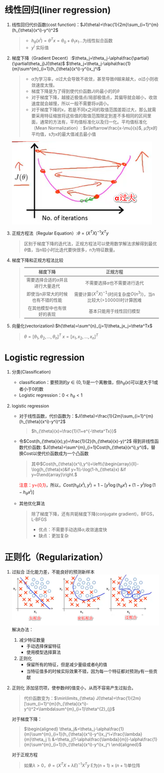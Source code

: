 
# 线性回归(liner regression)

1. 线性回归代价函数(cost function)：$J(\theta)=\frac{1}{2m}\sum_{i=1}^{m}(h_{\theta}(x^i)-y^i)^2$
    >- $h_{\theta}(x^i)=\theta^Tx=\theta_0+\theta_1x_1...$为线性拟合函数
    >- $y^i$ 实际值

2. 梯度下降（Gradient Decent）:$\theta_j=\theta_j-\alpha\frac{\partial}{\partial\theta_j}J(\theta)$
    $\theta_j=\theta_j-\alpha\frac{1}{m}\sum^{m}_{i=1}(h_{\theta}(x^i)-y^i)x_j^i$
    >- $\alpha$为学习率，$\alpha$过大会导致不收敛，甚至导致$\theta$越来越大，$\alpha$过小则收敛速度太慢。
    >- 梯度下降是为了得到使代价函数$J(\theta)$最小的的$\theta$
    >- 对于梯度下降，越接近极值点/局部极值点，其偏导就会越小，收敛速度就会越慢，所以一般不需要将$\alpha$调小。
    >- 对于梯度下降的x，若是不同x之间的取值范围差距过大，那么就需要采用特征缩放将这些值的取值范围限定到差不多相同的区间里面，通常的方法有，平均值标准化以及归一化。平均值标准化（Mean Normalization）: $x\leftarrow\frac{x-\mu}{s}$, $\mu$为x的平均值，s为x的最大值减去最小值

    ![loss](./Stuffs/loss_increasing.png)

3. 正规方程法（Regular Equation）:$\theta=\left(X^TX\right)^{-1}X^Ty$
    >区别于梯度下降的迭代法，正规方程法可以使用数学解法求解得到最优$\theta$值，当n较小时比迭代要快很多，n为特征数量。

4. 梯度下降和正规方程法比较
    >|梯度下降|正规方程|
    >|:--:|:--:|
    >|需要选择合适的$\alpha$并且进行大量迭代|不需要选择$\alpha$也不需要进行迭代|
    >|即使当n非常大的时候也有不错的性能|需要计算$(X^TX)^{-1}$(时间复杂度$O(n^3)$)，当n比较大(>10000)时计算困难|
    >|在其他模型中也有很好的表现|基本只能用于线性回归模型|

5. 向量化(vectorization):$h(\theta)=\sum^{n}_{j=1}\theta_jx_j=\theta^Tx$
    > $\theta=[\theta_1,\theta_2,\dots,\theta_n]^T$
    > $x=[x_1,x_2,\dots,x_n]^T$

# Logistic regression

1. 分类(Classification)
    - classification：要预测的$y\in\{0,1\}$是一个离散值，但$h_\theta(x)$可以是大于1或者小于0的数
    - Logistic regression：$0<h_\theta<1$

2. logistic regression
    - 对于线性函数，代价函数为：$J(\theta)=\frac{1}{2m}\sum_{i=1}^{m}(h_{\theta}(x^i)-y^i)^2$
        >$h_{\theta}(x)=\frac{1}{1+e^{-\theta^Tx}}$
    - 令$Cost(h_{\theta}(x),y)=\frac{1}{2}(h_{\theta}(x)-y)^2$ 得到非线性函数代价函数: $J(\theta)=\sum^{m}_{i=1}Cost(h_{\theta}(x^i),y^i)$，替换Cost以使代价函数成为一个凸函数
        >其中$Cost(h_{\theta}(x^i),y^i)=\left\{\begin{array}{ll}-\log(h_{\theta}x)&if y=1\\-\log(1-h_{\theta}x) &if y=0\end{array}\right.$

        <font color=red>注意：y={0,1}</font>，所以，$Cost(h_{\theta}(x^i),y^i)=1-[y^i\log(h_{\theta}x^i)+(1-y^i)\log(1-h_{\theta}x^i)]$
    - 其他优化算法
        > 除了梯度下降，还有共轭梯度下降(conjugate gradient)，BFGS，L-BFGS
        >- 优点：不需要手动选择$\alpha$,收敛速度快
        >- 缺点：更加复杂

# 正则化（Regularization）

1. 过拟合
    泛化能力差，不能良好的预测新样本
    ![三种拟合](./Stuffs/拟合.png)
    解决办法：
    1. 减少特征数量
        - 手动选择保留特征
        - 使用模型选择算法
    2. 正则化
        - 保留所有的特征，但是减少量级或者$\theta_j$的值
        - 当特征值多的时候实际效果不错，因为每一个特征都对预测y有一些贡献
2. 正则化
    添加惩罚项，使参数$\theta$的值变小，从而不容易产生过拟合。
    >代价函数变为：$\min\limits_{\theta} J(\theta)=\frac{1}{2m}[\sum_{i=1}^{m}(h_{\theta}(x^i)-y^i)^2+\lambda\sum^{m}_{i=1}\theta^{2}_{j}$

    对于梯度下降：
    >$\begin{aligned}
        \theta_j&=\theta_j-\alpha\frac{1}{m}\sum^{m}_{i=1}(h_{\theta}(x^i)-y^i)x_j^i+\frac{\lambda}{m}\theta_j \\
        &=\theta_j(1-\alpha\frac{\lambda}{m})-\alpha\frac{1}{m}\sum^{m}_{i=1}(h_{\theta}(x^i)-y^i)x_j^i
    >\end{aligned}$

    对于正规方程
    >如果$\lambda>0$，$\theta =(X^TX+\lambda E)^{-1}X^Ty$
    >E为$(n+1)\times(n+1)$单位阵
    